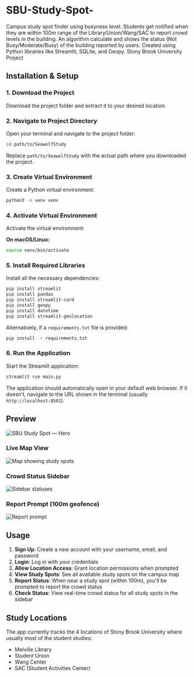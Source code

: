 # SBU-Study-Spot-
Campus study spot finder using busyness level. Students get notified when they are within 100m range of the Library/Union/Wang/SAC to report crowd levels in the building. An algorithm calculate and shows the  status (Not Busy/Moderate/Busy) of the building reported by users. Created using Python libraries like Streamlit, SQLite, and Geopy. Stony Brook University Project

## Installation & Setup

### 1. Download the Project

Download the project folder and extract it to your desired location.

### 2. Navigate to Project Directory

Open your terminal and navigate to the project folder:

```bash
cd path/to/SeawolfStudy
```

Replace `path/to/SeawolfStudy` with the actual path where you downloaded the project.

### 3. Create Virtual Environment

Create a Python virtual environment:

```bash
python3 -m venv venv
```

### 4. Activate Virtual Environment

Activate the virtual environment:

**On macOS/Linux:**
```bash
source venv/bin/activate
```

### 5. Install Required Libraries

Install all the necessary dependencies:

```bash
pip install streamlit
pip install pandas
pip install streamlit-card
pip install geopy
pip install datetime
pip install streamlit-geolocation
```

Alternatively, if a `requirements.txt` file is provided:

```bash
pip install -r requirements.txt
```

### 6. Run the Application

Start the Streamlit application:

```bash
streamlit run main.py
```

The application should automatically open in your default web browser. If it doesn't, navigate to the URL shown in the terminal (usually `http://localhost:8501`).

## Preview

![SBU Study Spot — Hero](assets/hero.png)

### Live Map View
![Map showing study spots](assets/map_view.png)

### Crowd Status Sidebar
![Sidebar statuses](assets/sidebar_status.png)

### Report Prompt (100m geofence)
![Report prompt](assets/report_prompt.gif)


## Usage

1. **Sign Up**: Create a new account with your username, email, and password
2. **Login**: Log in with your credentials
3. **Allow Location Access**: Grant location permissions when prompted
4. **View Study Spots**: See all available study spots on the campus map
5. **Report Status**: When near a study spot (within 100m), you'll be prompted to report the crowd status
6. **Check Status**: View real-time crowd status for all study spots in the sidebar

## Study Locations

The app currently tracks the 4 locations of Stony Brook University where usually most of the student studies:
- Melville Library
- Student Union
- Wang Center
- SAC (Student Activities Center)
